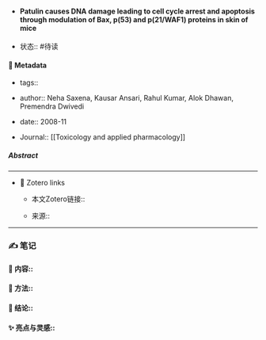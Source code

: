 - #### Patulin causes DNA damage leading to cell cycle arrest and apoptosis through modulation of Bax, p(53) and p(21/WAF1) proteins in skin of mice

- 状态:: #待读

#### 🔢 Metadata

  - tags:: 

  - author:: Neha Saxena, Kausar Ansari, Rahul Kumar, Alok Dhawan, Premendra Dwivedi

  - date:: 2008-11

  - Journal:: [[Toxicology and applied pharmacology]]

##### Abstract


---
- 🔗 Zotero links 

  - 本文Zotero链接:: 

  - 来源:: 

---

### ✍️ 笔记

  #### 📖 内容:: 
  
  #### 🧫 方法:: 
  
  #### 💽 结论:: 
  
  #### ✨ 亮点与灵感:: 


